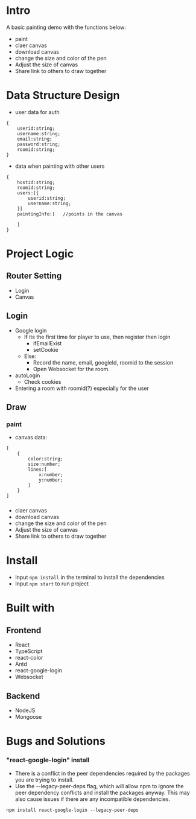 
# Intro
A basic painting demo with the functions below:
- paint
- claer canvas
- download canvas
- change the size and color of the pen 
- Adjust the size of canvas
- Share link to others to draw together

# Data Structure Design
- user data for auth
```
{
    userid:string;
    username:string;
    email:string;
    password:string;
    roomid:string;
}
```
- data when painting with other users
```
{
    hostid:string;
    roomid:string;
    users:[{
        userid:string;
        username:string;
    }]
    paintingInfo:[   //points in the canvas

    ]
}
```

# Project Logic
## Router Setting
- Login
- Canvas
## Login
- Google login  
    - If its the first time for player to use, then register then login
        - ifEmailExist
        - setCookie
    - Else:
        - Record the name, email, googleId, roomid to the session
        - Open Websocket for the room. 
- autoLogin
    - Check cookies
- Entering a room with roomid(?) especially for the user
## Draw
### paint
- canvas data:
```
[
    {
        color:string;
        size:number;
        lines:[
            x:number;
            y:number;
        ]
    }
]
```
###
- claer canvas
- download canvas
- change the size and color of the pen 
- Adjust the size of canvas
- Share link to others to draw together 




# Install
- Input `npm install` in the terminal to install the dependencies
- Input `npm start` to run project

# Built with
## Frontend
- React
- TypeScript
- react-color
- Antd
- react-google-login
- Websocket
## Backend
- NodeJS
- Mongoose 


# Bugs and Solutions
### "react-google-login" install
- There is a conflict in the peer dependencies required by the packages you are trying to install. 
- Use the --legacy-peer-deps flag, which will allow npm to ignore the peer dependency conflicts and install the packages anyway. This may also cause issues if there are any incompatible dependencies.
```
npm install react-google-login --legacy-peer-deps
```